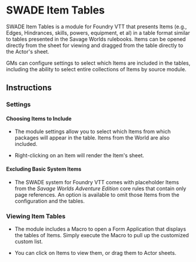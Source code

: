 # SWADE Item Tables

SWADE Item Tables is a module for Foundry VTT that presents Items (e.g., Edges, Hindrances, skills, powers, equipment, et al) in a table format similar to tables presented in the Savage Worlds rulebooks. Items can be opened directly from the sheet for viewing and dragged from the table directly to the Actor's sheet.

GMs can configure settings to select which Items are included in the tables, including the ability to select entire collections of Items by source module.

## Instructions

### Settings

#### Choosing Items to Include

- The module settings allow you to select which Items from which packages will appear in the table. Items from the World are also included.

- Right-clicking on an Item will render the Item's sheet.

#### Excluding Basic System Items

- The SWADE system for Foundry VTT comes with placeholder Items from the *Savage Worlds Adventure Edition* core rules that contain only page references. An option is available to omit those Items from the configuration and the tables.

### Viewing Item Tables

- The module includes a Macro to open a Form Application that displays the tables of Items. Simply execute the Macro to pull up the customized custom list.

- You can click on Items to view them, or drag them to Actor sheets.